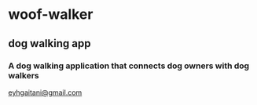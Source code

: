 # **woof-walker**
## dog walking app
### A dog walking application that connects dog owners with dog walkers
<eyhgaitani@gmail.com>
